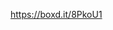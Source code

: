 [<span class="invisible">https://</span><span class="">boxd.it/8PkoU1</span><span class="invisible"></span>](https://boxd.it/8PkoU1)